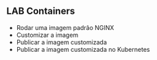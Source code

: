 ## LAB Containers
- Rodar uma imagem padrão NGINX
- Customizar a imagem
- Publicar a imagem customizada
- Publicar a imagem customizada no Kubernetes
